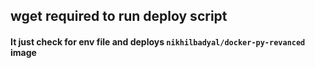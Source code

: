 ## wget required to run deploy script
#### It just check for env file and deploys `nikhilbadyal/docker-py-revanced` image